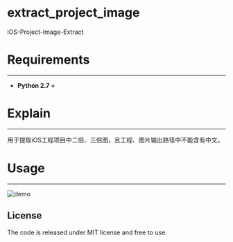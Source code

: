 # extract_project_image
iOS-Project-Image-Extract

# Requirements
----
- **Python 2.7 +**

# Explain
----
用于提取iOS工程项目中二倍、三倍图，且工程、图片输出路径中不能含有中文。


# Usage
----
![demo](https://github.com/KrisMarko/extract_project_image/md_resource/image.png)

## License
The code is released under MIT license and free to use.
